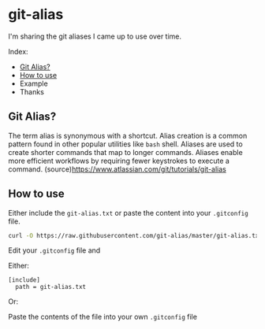 # git-alias
I'm sharing the git aliases I came up to use over time.

Index:
* [Git Alias?](#git-alias?)
* [How to use](##how-to-use)
* Example
* Thanks


## Git Alias?
The term alias is synonymous with a shortcut. Alias creation is a common pattern found in other popular utilities like `bash` shell. Aliases are used to create shorter commands that map to longer commands. Aliases enable more efficient workflows by requiring fewer keystrokes to execute a command. (source)https://www.atlassian.com/git/tutorials/git-alias

## How to use

Either include the ```git-alias.txt``` or paste the content into your ```.gitconfig``` file.

```bash
curl -O https://raw.githubusercontent.com/git-alias/master/git-alias.txt
```
Edit your ```.gitconfig``` file and 

Either:
```
[include]
  path = git-alias.txt
```
Or:

Paste the contents of the file into your own ```.gitconfig``` file
